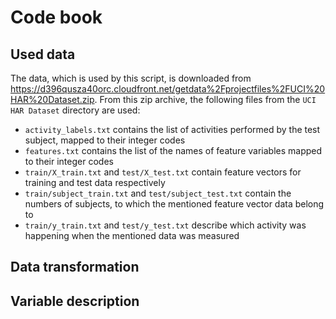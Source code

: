 # Code book

## Used data

The data, which is used by this script, is downloaded from https://d396qusza40orc.cloudfront.net/getdata%2Fprojectfiles%2FUCI%20HAR%20Dataset.zip. From this zip archive, the following files from the `UCI HAR Dataset` directory are used:

* `activity_labels.txt` contains the list of activities performed by the test subject, mapped to their integer codes
* `features.txt` contains the list of the names of feature variables mapped to their integer codes
* `train/X_train.txt` and `test/X_test.txt` contain feature vectors for training and test data respectively
* `train/subject_train.txt` and `test/subject_test.txt` contain the numbers of subjects, to which the mentioned feature vector data belong to
* `train/y_train.txt` and `test/y_test.txt` describe which activity was happening when the mentioned data was measured

## Data transformation

## Variable description
